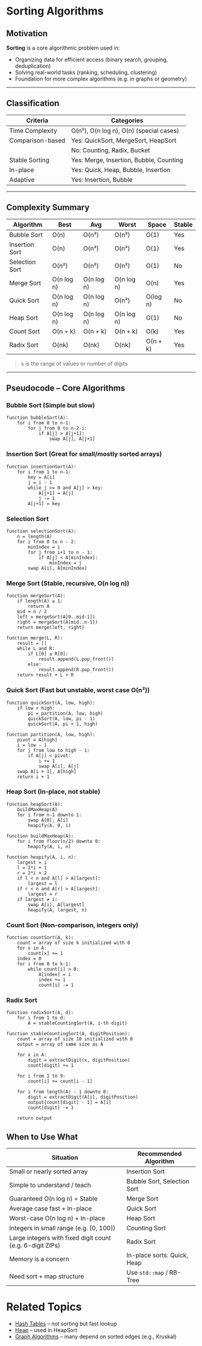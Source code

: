 # Sorting Algorithms

## Motivation

**Sorting** is a core algorithmic problem used in:
- Organizing data for efficient access (binary search, grouping, deduplication)
- Solving real-world tasks (ranking, scheduling, clustering)
- Foundation for more complex algorithms (e.g. in graphs or geometry)

---

## Classification

| Criteria         | Categories                              |
|------------------|-----------------------------------------|
| Time Complexity  | O(n²), O(n log n), O(n) (special cases) |
| Comparison-based | Yes: QuickSort, MergeSort, HeapSort     |
|                  | No: Counting, Radix, Bucket             |
| Stable Sorting   | Yes: Merge, Insertion, Bubble, Counting |
| In-place         | Yes: Quick, Heap, Bubble, Insertion     |
| Adaptive         | Yes: Insertion, Bubble                  |

---

## Complexity Summary

| Algorithm      | Best       | Avg        | Worst      | Space    | Stable |
|----------------|------------|------------|------------|----------|--------|
| Bubble Sort    | O(n)       | O(n²)      | O(n²)      | O(1)     | Yes    |
| Insertion Sort | O(n)       | O(n²)      | O(n²)      | O(1)     | Yes    |
| Selection Sort | O(n²)      | O(n²)      | O(n²)      | O(1)     | No     |
| Merge Sort     | O(n log n) | O(n log n) | O(n log n) | O(n)     | Yes    |
| Quick Sort     | O(n log n) | O(n log n) | O(n²)      | O(log n) | No     |
| Heap Sort      | O(n log n) | O(n log n) | O(n log n) | O(1)     | No     |
| Count Sort     | O(n + k)   | O(n + k)   | O(n + k)   | O(k)     | Yes    |
| Radix Sort     | O(nk)      | O(nk)      | O(nk)      | O(n + k) | Yes    |

> `k` is the range of values or number of digits

---

## Pseudocode – Core Algorithms

### Bubble Sort (Simple but slow)

```pseudo
function bubbleSort(A):
    for i from 0 to n-1:
        for j from 0 to n-2-i:
            if A[j] > A[j+1]:
                swap A[j], A[j+1]
```

### Insertion Sort (Great for small/mostly sorted arrays)

```
function insertionSort(A):
    for i from 1 to n-1:
        key = A[i]
        j = i - 1
        while j >= 0 and A[j] > key:
            A[j+1] = A[j]
            j -= 1
        A[j+1] = key
```

### Selection Sort

```
function selectionSort(A):
    n = length(A)
    for i from 0 to n - 2:
        minIndex = i
        for j from i+1 to n - 1:
            if A[j] < A[minIndex]:
                minIndex = j
        swap A[i], A[minIndex]
```

### Merge Sort (Stable, recursive, O(n log n))

```
function mergeSort(A):
    if length(A) ≤ 1:
        return A
    mid = n / 2
    left = mergeSort(A[0..mid-1])
    right = mergeSort(A[mid..n-1])
    return merge(left, right)

function merge(L, R):
    result = []
    while L and R:
        if L[0] ≤ R[0]:
            result.append(L.pop_front())
        else:
            result.append(R.pop_front())
    return result + L + R
```

### Quick Sort (Fast but unstable, worst case O(n²))

```
function quickSort(A, low, high):
    if low < high:
        pi = partition(A, low, high)
        quickSort(A, low, pi - 1)
        quickSort(A, pi + 1, high)

function partition(A, low, high):
    pivot = A[high]
    i = low - 1
    for j from low to high - 1:
        if A[j] < pivot:
            i += 1
            swap A[i], A[j]
    swap A[i + 1], A[high]
    return i + 1
```

### Heap Sort (In-place, not stable)

```
function heapSort(A):
    buildMaxHeap(A)
    for i from n-1 downto 1:
        swap A[0], A[i]
        heapify(A, 0, i)

function buildMaxHeap(A):
    for i from floor(n/2) downto 0:
        heapify(A, i, n)

function heapify(A, i, n):
    largest = i
    l = 2*i + 1
    r = 2*i + 2
    if l < n and A[l] > A[largest]:
        largest = l
    if r < n and A[r] > A[largest]:
        largest = r
    if largest ≠ i:
        swap A[i], A[largest]
        heapify(A, largest, n)
```

### Count Sort (Non-comparison, integers only)

```
function countSort(A, k):
    count = array of size k initialized with 0
    for x in A:
        count[x] += 1
    index = 0
    for i from 0 to k-1:
        while count[i] > 0:
            A[index] = i
            index += 1
            count[i] -= 1
```

### Radix Sort

```
function radixSort(A, d):
    for i from 1 to d:
        A = stableCountingSort(A, i-th digit)

function stableCountingSort(A, digitPosition):
    count = array of size 10 initialized with 0
    output = array of same size as A

    for x in A:
        digit = extractDigit(x, digitPosition)
        count[digit] += 1

    for i from 1 to 9:
        count[i] += count[i - 1]

    for i from length(A) - 1 downto 0:
        digit = extractDigit(A[i], digitPosition)
        output[count[digit] - 1] = A[i]
        count[digit] -= 1

    return output
```

## When to Use What

| Situation                                                 | Recommended Algorithm       |
|-----------------------------------------------------------|-----------------------------|
| Small or nearly sorted array                              | Insertion Sort              |
| Simple to understand / teach                              | Bubble Sort, Selection Sort |
| Guaranteed O(n log n) + Stable                            | Merge Sort                  |
| Average case fast + In-place                              | Quick Sort                  |
| Worst-case O(n log n) + In-place                          | Heap Sort                   |
| Integers in small range (e.g. \[0, 100])                  | Counting Sort               |
| Large integers with fixed digit count (e.g. 6-digit ZIPs) | Radix Sort                  |
| Memory is a concern                                       | In-place sorts: Quick, Heap |
| Need sort + map structure                                 | Use `std::map` / RB-Tree    |


# Related Topics
- [Hash Tables](10_HashTables.md) – not sorting but fast lookup
- [Heap](12_Heaps.md) – used in HeapSort
- [Graph Algorithms](22_Graphs.md) – many depend on sorted edges (e.g., Kruskal)